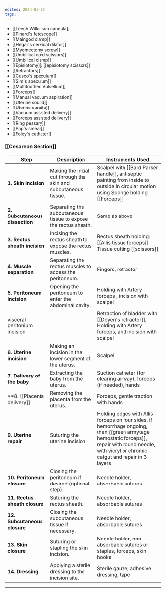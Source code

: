 ```yaml
---
edited: 2024-03-02
tags:
---
```

- [[Leech Wilkinson cannula]]
- [[Pinard's fetoscope]]
- [[Maingod clamp]] 
- [[Hegar's cervical dilator]]
- [[Myomectomy screw]]
- [[Umbilical cord scissors]] 
- [[Umbilical clamp]] 
- [[Episiotomy]]: [[episiotomy scissors]]
- [[Retractors]] 
- [[Cusco's speculum]] 
- [[Sim's speculum]] 
- [[Multitoothed Vulsellum]] 
- [[Forceps]] 
- [[Manual vacuum aspiration]] 
- [[Uterine sound]] 
- [[Uterine curette]] 
- [[Vacuum assisted delivery]] 
- [[Forceps assisted delivery]]
- [[Ring pessary]] 
- [[Pap's smear]] 
- [[Foley's catheter]] 
### [[Cesarean Section]] 

| **Step**                       | **Description**                                                  | **Instruments Used**                                                                                                                                                                              |
| ------------------------------ | ---------------------------------------------------------------- | ------------------------------------------------------------------------------------------------------------------------------------------------------------------------------------------------- |
| **1. Skin incision**           | Making the initial cut through the skin and subcutaneous tissue. | Scalpel with [[Bard Parker handle]], antiseptic painting from inside to outside in circular motion using Sponge holding [[Forceps]]                                                               |
| **2. Subcutaneous dissection** | Separating the subcutaneous tissue to expose the rectus sheath.  | Same as above                                                                                                                                                                                     |
| **3. Rectus sheath incision**  | Incising the rectus sheath to expose the rectus muscles.         | Rectus sheath holding: [[Allis tissue forceps]]<br>Tissue cutting [[scissors]]                                                                                                                    |
| **4. Muscle separation**       | Separating the rectus muscles to access the peritoneum.          | Fingers, retractor                                                                                                                                                                                |
| **5. Peritoneum incision**     | Opening the peritoneum to enter the abdominal cavity.            | Holding with Artery forceps , incision with scalpel                                                                                                                                               |
| visceral peritonium incision   |                                                                  | Retraction of bladder with [[Doyen's retractor]], Holding with Artery forceps, and incision with scalpel                                                                                          |
| **6. Uterine incision**        | Making an incision in the lower segment of the uterus.           | Scalpel                                                                                                                                                                                           |
| **7. Delivery of the baby**    | Extracting the baby from the uterus.                             | Suction catheter (for clearing airway), forceps (if needed), hands                                                                                                                                |
| **8. [[Placenta delivery]]     | Removing the placenta from the uterus.                           | Forceps, gentle traction with hands                                                                                                                                                               |
| **9. Uterine repair**          | Suturing the uterine incision.                                   | Holding edges with Allis forceps on four sides, if hemorrhage ongoing, then [[green armytage hemostatic forceps]], repair with round needle, with vicryl or chromic catgut and repair in 3 layers |
| **10. Peritoneum closure**     | Closing the peritoneum if desired (optional step).               | Needle holder, absorbable sutures                                                                                                                                                                 |
| **11. Rectus sheath closure**  | Suturing the rectus sheath.                                      | Needle holder, absorbable sutures                                                                                                                                                                 |
| **12. Subcutaneous closure**   | Closing the subcutaneous tissue if necessary.                    | Needle holder, absorbable sutures                                                                                                                                                                 |
| **13. Skin closure**           | Suturing or stapling the skin incision.                          | Needle holder, non-absorbable sutures or staples, forceps, skin hooks                                                                                                                             |
| **14. Dressing**               | Applying a sterile dressing to the incision site.                | Sterile gauze, adhesive dressing, tape                                                                                                                                                            |

---

